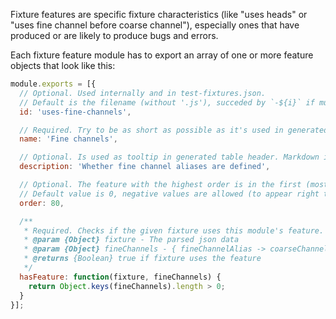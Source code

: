 Fixture features are specific fixture characteristics (like "uses heads" or "uses fine channel before coarse channel"), especially ones that have produced or are likely to produce bugs and errors.

Each fixture feature module has to export an array of one or more feature objects that look like this:

```js
module.exports = [{
  // Optional. Used internally and in test-fixtures.json.
  // Default is the filename (without '.js'), succeded by `-${i}` if multiple features per module are provided.
  id: 'uses-fine-channels',

  // Required. Try to be as short as possible as it's used in generated table header. Markdown is allowed.
  name: 'Fine channels',

  // Optional. Is used as tooltip in generated table header. Markdown is not allowed.
  description: 'Whether fine channel aliases are defined',

  // Optional. The feature with the highest order is in the first (most-left) column.
  // Default value is 0, negative values are allowed (to appear right to the features with default order).
  order: 80,

  /**
   * Required. Checks if the given fixture uses this module's feature.
   * @param {Object} fixture - The parsed json data
   * @param {Object} fineChannels - { fineChannelAlias -> coarseChannelKey }
   * @returns {Boolean} true if fixture uses the feature
   */
  hasFeature: function(fixture, fineChannels) {
    return Object.keys(fineChannels).length > 0;
  }
}];
```
